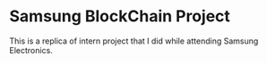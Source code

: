 # Samsung BlockChain Project
This is a replica of intern project that I did while attending Samsung Electronics.
